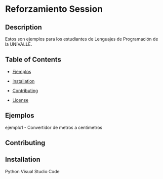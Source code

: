 # Reforzamiento Session

## Description

Estos son ejemplos para los estudiantes de Lenguajes de Programación de la UNIVALLE.

## Table of Contents

- [Ejemplos](#Ejemplos)
- [Installation](#installation)

- [Contributing](#contributing)
- [License](#license)

## Ejemplos

ejemplo1 - Convertidor de metros a centimetros

## Contributing

## Installation

Python
Visual Studio Code
